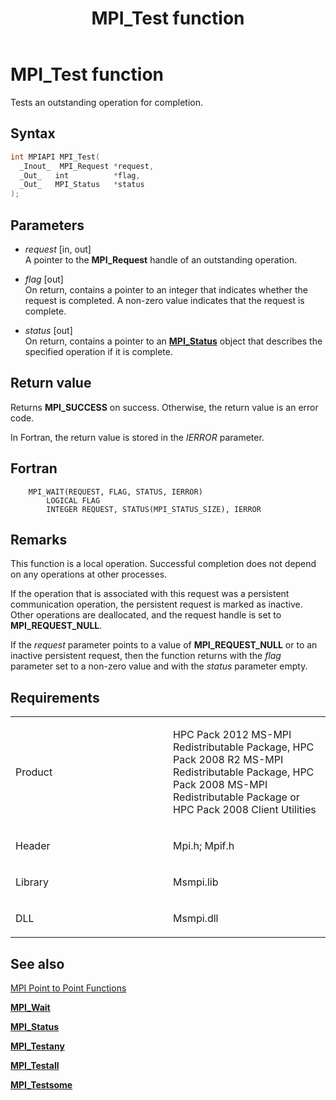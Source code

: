﻿---
title: MPI_Test function
TOCTitle: MPI_Test function
ms:assetid: a0f641d4-3764-43fe-969e-354a8857e5b5
ms:mtpsurl: https://msdn.microsoft.com/en-us/library/Dn473479(v=VS.85)
ms:contentKeyID: 59361014
ms.date: 03/28/2018
mtps_version: v=VS.85
f1_keywords:
- MPI_TEST
- mpif/MPI_Test
- mpi/MPI_TEST
dev_langs:
- C++
- C
api_location:
- Msmpi.dll
api_name:
- MPI_Test
api_type:
- DLLExport
product:
- Windows
topic_type:
- apiref
- kbSyntax
product_family_name: VS
ROBOTS: INDEX,FOLLOW
---

# MPI\_Test function

Tests an outstanding operation for completion.

## Syntax

``` c++
int MPIAPI MPI_Test(
  _Inout_  MPI_Request *request,
  _Out_   int          *flag,
  _Out_   MPI_Status   *status
);
```

## Parameters

  - *request* \[in, out\]  
    A pointer to the **MPI\_Request** handle of an outstanding operation.

  - *flag* \[out\]  
    On return, contains a pointer to an integer that indicates whether the request is completed. A non-zero value indicates that the request is complete.

  - *status* \[out\]  
    On return, contains a pointer to an [**MPI\_Status**](mpi-status-structure.md) object that describes the specified operation if it is complete.

## Return value

Returns **MPI\_SUCCESS** on success. Otherwise, the return value is an error code.

In Fortran, the return value is stored in the *IERROR* parameter.

## Fortran

``` FORTRAN
    MPI_WAIT(REQUEST, FLAG, STATUS, IERROR)
        LOGICAL FLAG
        INTEGER REQUEST, STATUS(MPI_STATUS_SIZE), IERROR
```

## Remarks

This function is a local operation. Successful completion does not depend on any operations at other processes.

If the operation that is associated with this request was a persistent communication operation, the persistent request is marked as inactive. Other operations are deallocated, and the request handle is set to **MPI\_REQUEST\_NULL**.

If the *request* parameter points to a value of **MPI\_REQUEST\_NULL** or to an inactive persistent request, then the function returns with the *flag* parameter set to a non-zero value and with the *status* parameter empty.

## Requirements

<table>
<colgroup>
<col style="width: 50%" />
<col style="width: 50%" />
</colgroup>
<tbody>
<tr class="odd">
<td><p>Product</p></td>
<td><p>HPC Pack 2012 MS-MPI Redistributable Package, HPC Pack 2008 R2 MS-MPI Redistributable Package, HPC Pack 2008 MS-MPI Redistributable Package or HPC Pack 2008 Client Utilities</p></td>
</tr>
<tr class="even">
<td><p>Header</p></td>
<td>Mpi.h;
Mpif.h</td>
</tr>
<tr class="odd">
<td><p>Library</p></td>
<td>Msmpi.lib</td>
</tr>
<tr class="even">
<td><p>DLL</p></td>
<td>Msmpi.dll</td>
</tr>
</tbody>
</table>


## See also

[MPI Point to Point Functions](mpi-point-to-point-functions.md)

[**MPI\_Wait**](mpi-wait-function.md)

[**MPI\_Status**](mpi-status-structure.md)

[**MPI\_Testany**](mpi-testany-function.md)

[**MPI\_Testall**](mpi-testall-function.md)

[**MPI\_Testsome**](mpi-testsome-function.md)

